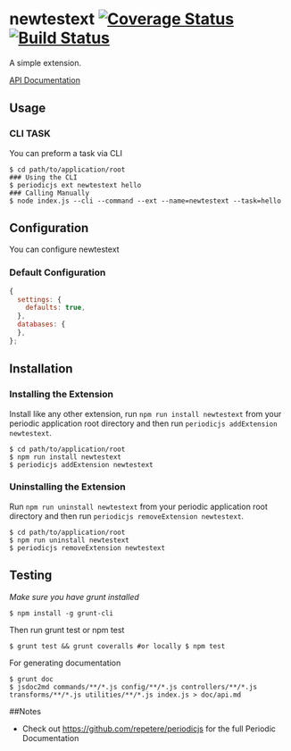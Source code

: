 # newtestext [![Coverage Status](https://coveralls.io/repos/github/githubUserOrgName/newtestext/badge.svg?branch=master)](https://coveralls.io/github/githubUserOrgName/newtestext?branch=master) [![Build Status](https://travis-ci.org/githubUserOrgName/newtestext.svg?branch=master)](https://travis-ci.org/githubUserOrgName/newtestext)

A simple extension.

[API Documentation](https://github.com/githubUserOrgName/newtestext/blob/master/doc/api.md)

## Usage

### CLI TASK

You can preform a task via CLI
```
$ cd path/to/application/root
### Using the CLI
$ periodicjs ext newtestext hello  
### Calling Manually
$ node index.js --cli --command --ext --name=newtestext --task=hello 
```

## Configuration

You can configure newtestext

### Default Configuration
```javascript
{
  settings: {
    defaults: true,
  },
  databases: {
  },
};
```


## Installation

### Installing the Extension

Install like any other extension, run `npm run install newtestext` from your periodic application root directory and then run `periodicjs addExtension newtestext`.
```
$ cd path/to/application/root
$ npm run install newtestext
$ periodicjs addExtension newtestext
```
### Uninstalling the Extension

Run `npm run uninstall newtestext` from your periodic application root directory and then run `periodicjs removeExtension newtestext`.
```
$ cd path/to/application/root
$ npm run uninstall newtestext
$ periodicjs removeExtension newtestext
```


## Testing
*Make sure you have grunt installed*
```
$ npm install -g grunt-cli
```

Then run grunt test or npm test
```
$ grunt test && grunt coveralls #or locally $ npm test
```
For generating documentation
```
$ grunt doc
$ jsdoc2md commands/**/*.js config/**/*.js controllers/**/*.js  transforms/**/*.js utilities/**/*.js index.js > doc/api.md
```
##Notes
  * Check out https://github.com/repetere/periodicjs for the full Periodic Documentation